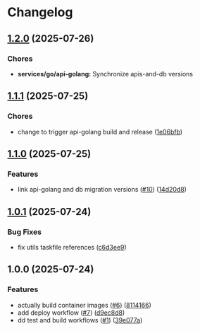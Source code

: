# Changelog

## [1.2.0](https://github.com/sidpalas/capstone/compare/services/go/api-golang@1.1.1...services/go/api-golang@1.2.0) (2025-07-26)


### Chores

* **services/go/api-golang:** Synchronize apis-and-db versions

## [1.1.1](https://github.com/sidpalas/capstone/compare/services/go/api-golang@1.1.0...services/go/api-golang@1.1.1) (2025-07-25)


### Chores

* change to trigger api-golang build and release ([1e06bfb](https://github.com/sidpalas/capstone/commit/1e06bfbdcbb76a5be7bf59fb6d74305f0e3af79b))

## [1.1.0](https://github.com/sidpalas/capstone/compare/services/go/api-golang@1.0.1...services/go/api-golang@1.1.0) (2025-07-25)


### Features

* link api-golang and db migration versions ([#10](https://github.com/sidpalas/capstone/issues/10)) ([14d20d8](https://github.com/sidpalas/capstone/commit/14d20d8be7825bed576fd133a0ea553d28633293))

## [1.0.1](https://github.com/sidpalas/capstone/compare/services/go/api-golang@1.0.0...services/go/api-golang@1.0.1) (2025-07-24)


### Bug Fixes

* fix utils taskfile references ([c6d3ee9](https://github.com/sidpalas/capstone/commit/c6d3ee9f7ac7fb5d3999205b58788bd9fb1aea3b))

## 1.0.0 (2025-07-24)


### Features

* actually build container images ([#6](https://github.com/sidpalas/capstone/issues/6)) ([8114166](https://github.com/sidpalas/capstone/commit/81141669012054321ccd0b5a3db16024435a7e97))
* add deploy workflow ([#7](https://github.com/sidpalas/capstone/issues/7)) ([d9ec8d8](https://github.com/sidpalas/capstone/commit/d9ec8d808cb8a664e4f96bf053f594cbff51231a))
* dd test and build workflows ([#1](https://github.com/sidpalas/capstone/issues/1)) ([39e077a](https://github.com/sidpalas/capstone/commit/39e077aa58b0818070453d0efe89f551bb143a67))
